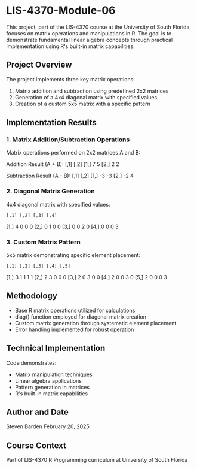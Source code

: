 # LIS-4370-Module-06
This project, part of the LIS-4370 course at the University of South Florida, focuses on matrix operations and manipulations in R. The goal is to demonstrate fundamental linear algebra concepts through practical implementation using R's built-in matrix capabilities.

## Project Overview
The project implements three key matrix operations:
1. Matrix addition and subtraction using predefined 2x2 matrices
2. Generation of a 4x4 diagonal matrix with specified values
3. Creation of a custom 5x5 matrix with a specific pattern

## Implementation Results

### 1. Matrix Addition/Subtraction Operations
Matrix operations performed on 2x2 matrices A and B:

Addition Result (A + B):
    [,1] [,2]
[1,]    7    5
[2,]    2    2

Subtraction Result (A - B):
    [,1] [,2]
[1,]   -3   -3
[2,]   -2    4

### 2. Diagonal Matrix Generation
4x4 diagonal matrix with specified values:

    [,1] [,2] [,3] [,4]
[1,]    4    0    0    0
[2,]    0    1    0    0
[3,]    0    0    2    0
[4,]    0    0    0    3

### 3. Custom Matrix Pattern
5x5 matrix demonstrating specific element placement:

    [,1] [,2] [,3] [,4] [,5]
[1,]    3    1    1    1    1
[2,]    2    3    0    0    0
[3,]    2    0    3    0    0
[4,]    2    0    0    3    0
[5,]    2    0    0    0    3

## Methodology
- Base R matrix operations utilized for calculations
- diag() function employed for diagonal matrix creation
- Custom matrix generation through systematic element placement
- Error handling implemented for robust operation

## Technical Implementation
Code demonstrates:
- Matrix manipulation techniques
- Linear algebra applications
- Pattern generation in matrices
- R's built-in matrix capabilities

## Author and Date
Steven Barden
February 20, 2025

## Course Context
Part of LIS-4370 R Programming curriculum at University of South Florida
